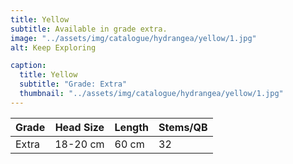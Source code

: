 ```yaml
---
title: Yellow
subtitle: Available in grade extra.
image: "../assets/img/catalogue/hydrangea/yellow/1.jpg"
alt: Keep Exploring

caption: 
  title: Yellow
  subtitle: "Grade: Extra"
  thumbnail: "../assets/img/catalogue/hydrangea/yellow/1.jpg"
---
```






| Grade | Head Size | Length | Stems/QB |
|-------|-----------|--------|----------|
| Extra |  18-20 cm | 60 cm  |    32    |